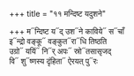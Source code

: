 +++
title = "११ मन्दिष्ट यदुशने"

+++
म᳓न्दिष्ट य᳓द् उश᳓ने काविये᳓ स᳓चाँ  
इ᳓न्द्रो वङ्कू᳓ वङ्कुत᳓रा᳓धि तिष्ठति  
उग्रो᳓ ययिं᳓ नि᳓र् अपः᳓ स्रो᳓तसासृजद्  
वि᳓ शु᳓ष्णस्य दृंहिता᳓ ऐरयत् पु᳓रः